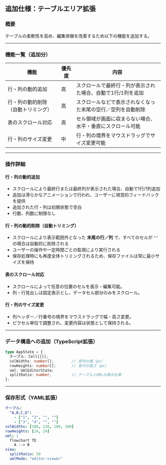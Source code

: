 ## 追加仕様：テーブルエリア拡張

### 概要

テーブルの柔軟性を高め、編集体験を改善するため以下の機能を追加する。

---

### 機能一覧（追加分）

| 機能 | 優先度 | 内容 |
|------|--------|------|
| 行・列の動的追加 | 高 | スクロールで最終行・列が表示された場合、自動で1行/1列を追加 |
| 行・列の動的削除（自動トリミング） | 高 | スクロールなどで表示されなくなった末尾の空行／空列を自動削除 |
| 表のスクロール対応 | 高 | セル領域が画面に収まらない場合、水平・垂直にスクロール可能 |
| 行・列のサイズ変更 | 中 | 行・列の境界をマウスドラッグでサイズ変更可能 |

---

### 操作詳細

#### 行・列の動的追加

- スクロールにより最終行または最終列が表示された場合、自動で1行/1列追加
- 追加は滑らかなアニメーションで行われ、ユーザーに視覚的フィードバックを提供
- 追加された行・列は初期状態で空白
- 行数、列数に制限なし

#### 行・列の動的削除（自動トリミング）

- スクロールにより表示範囲外となった **末尾の行／列** で、すべてのセルが `""` の場合は自動的に削除される
- ユーザーの操作や一定時間ごとの監視により実行される
- 保存処理時にも再度全体トリミングされるため、保存ファイルは常に最小サイズを保持

#### 表のスクロール対応

- スクロールによって任意の位置のセルを表示・編集可能。
- 列・行見出しは固定表示とし、データセル部分のみをスクロール。

#### 行・列のサイズ変更

- 列ヘッダー／行番号の境界をマウスドラッグで幅・高さ変更。
- ピクセル単位で調整され、変更内容は状態として保持される。

---

### データ構造への追加（TypeScript拡張）

```ts
type AppState = {
  テーブル: Cell[][];
  colWidths: number[];        // 各列の幅（px）
  rowHeights: number[];       // 各行の高さ（px）
  uml: UmlEditorState;
  splitRatio: number;         // テーブルとUMLの表示比率
};
```

---

### 保存形式（YAML拡張）

```yaml
テーブル:
  "A,B,C,D":
    - ["1", "2", "", ""]
    - ["3", "4", "", ""]
colWidths: [100, 120, 100, 100]
rowHeights: [24, 24]
uml: |
  flowchart TD
    A --> B
view:
  splitRatio: 50
  umlMode: "editor-viewer"
```

